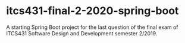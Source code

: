 # itcs431-final-2-2020-spring-boot
A starting Spring Boot project for the last question of the final exam of ITCS431 Software Design and Development semester 2/2019.
